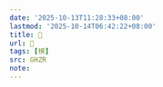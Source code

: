 ```yaml
---
date: '2025-10-13T11:28:33+08:00'
lastmod: '2025-10-14T06:42:22+08:00'
title: 󰝦
url: 󰝦
tags: [樉]
src: GHZR
note:
---
```

